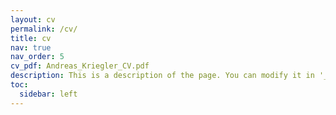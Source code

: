 ```yaml
---
layout: cv
permalink: /cv/
title: cv
nav: true
nav_order: 5
cv_pdf: Andreas_Kriegler_CV.pdf
description: This is a description of the page. You can modify it in '_pages/cv.md'. You can also change or remove the top pdf download button.
toc:
  sidebar: left
---
```


